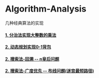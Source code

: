 # Algorithm-Analysis
几种经典算法的实现
#### [1.  分治法实现大整数的乘法](https://github.com/FDws/Algorithm-Analysis/tree/master/src/bigInteger)
#### [2.  动态规划实现0-1背包](https://github.com/FDws/Algorithm-Analysis/tree/master/src/knapsack)
#### [2.  搜索法-回溯 -- n皇后问题](https://github.com/FDws/Algorithm-Analysis/tree/master/src/nking)
#### [2.  搜索法-广度优先 -- 布线问题(迷宫最短路径)](https://github.com/FDws/Algorithm-Analysis/tree/master/src/routeProblem)
